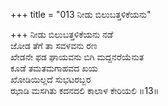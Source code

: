 +++
title = "013 ನೀಡು ಬಿಲುಬತ್ತಳಿಕೆಯನು"

+++
ನೀಡು ಬಿಲುಬತ್ತಳಿಕೆಯನು ನಡೆ  
ಜೋಡ ತೆಗೆ ತಾ ಸವಳವನು ರಣ  
ಖೇಡನೇ ಫಡ ಘಾಯವನು ಬಿಗಿ ಮದ್ದನರೆಯೆನುತ  
ಕೂಡೆ ತಮತಮಗಾಹವದ ಖಯ  
ಖೋಡಿಯಿಲ್ಲದೆ ಸುಭಟರಬ್ಬರ  
ಝಾಡಿ ಮಸಗಿತು ಕದನದಲಿ ಕಾಲಾಳ ಕೇರಿಯಲಿ       ॥13॥